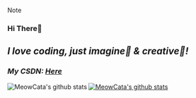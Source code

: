 > [!NOTE]
> ### Hi There👋

## *I love coding, just imagine🌟 & creative🎇!*

### *My CSDN: [Here](https://blog.csdn.net/weixin_45122104)*
<!--img align="left" src="https://github-readme-stats.vercel.app/api?username=MeowCata&show_icons=true&count_private=false&theme=vue-dark" /!-->

<a href="https://github.com/MeowCata"><img align="left" src="https://github-readme-stats.vercel.app/api?username=MeowCata&show_icons=true&theme=onedark&hide_border=true&locale=en" alt="MeowCata's github stats" /></a>

<a href="https://github.com/meowcata"><img align="center" src="https://github-readme-stats.vercel.app/api/top-langs/?username=meowcata&locale=en&layout=compact&theme=onedark&hide_border=true" alt="MeowCata's github stats" /></a>

